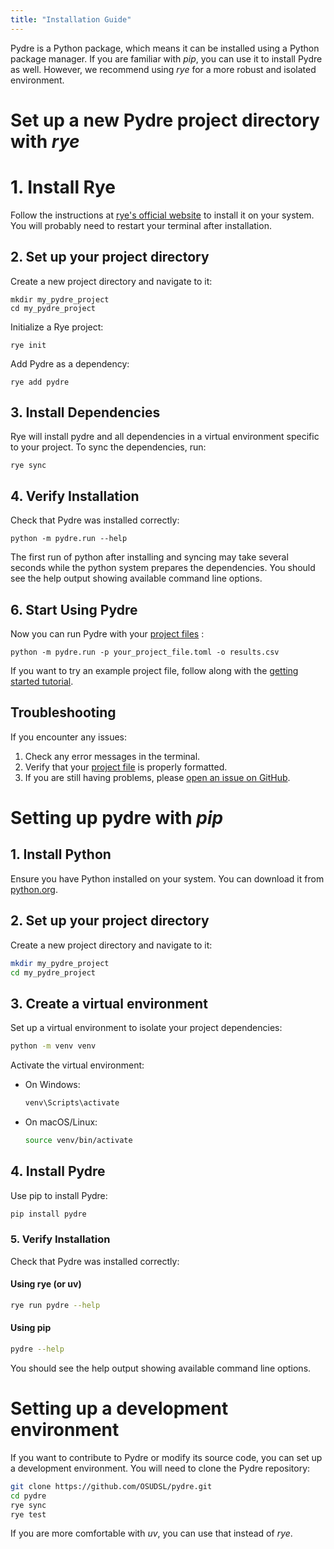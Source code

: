 ```yaml
---
title: "Installation Guide"
---
```



Pydre is a Python package, which means it can be installed using a Python package manager. If you are familiar with *pip*, you can use it to install Pydre as well. However, we recommend using *rye* for a more robust and isolated environment.

# Set up a new Pydre project directory with *rye*

# 1. Install Rye

Follow the instructions at [rye's official website](https://rye-up.com/) to install it on your system. You will probably need to restart your terminal after installation.

## 2. Set up your project directory

Create a new project directory and navigate to it:

```
mkdir my_pydre_project
cd my_pydre_project
```

Initialize a Rye project:

```
rye init
```

Add Pydre as a dependency:

```
rye add pydre
```

## 3. Install Dependencies

Rye will install pydre and all dependencies in a virtual environment specific to your project. To sync the dependencies, run:

```
rye sync
``` 

## 4. Verify Installation

Check that Pydre was installed correctly:

```
python -m pydre.run --help
```

The first run of python after installing and syncing may take several seconds while the python system prepares the dependencies. You should see the help output showing available command line options. 

## 6. Start Using Pydre

Now you can run Pydre with your [project files](../explanation/project_files.md) :

```
python -m pydre.run -p your_project_file.toml -o results.csv
```

If you want to try an example project file, follow along with the [getting started tutorial](getting_started.md).

## Troubleshooting

If you encounter any issues:

1. Check any error messages in the terminal.
2. Verify that your [project file](../explanation/project_files.md) is properly formatted.
3. If you are still having problems, please [open an issue on GitHub](https://github.com/OSUDSL/pydre/issues).

# Setting up pydre with *pip*

## 1. Install Python

Ensure you have Python installed on your system. You can download it from [python.org](https://www.python.org/).

## 2. Set up your project directory

Create a new project directory and navigate to it:

```bash
mkdir my_pydre_project
cd my_pydre_project
```

## 3. Create a virtual environment

Set up a virtual environment to isolate your project dependencies:

```bash
python -m venv venv
```

Activate the virtual environment:

- On Windows:
  ```bash
  venv\Scripts\activate
  ```
- On macOS/Linux:
  ```bash
  source venv/bin/activate
  ```

## 4. Install Pydre

Use pip to install Pydre:

```bash
pip install pydre
```

### 5. Verify Installation

Check that Pydre was installed correctly:

#### Using rye (or uv)

```bash
rye run pydre --help
```

#### Using pip

```bash
pydre --help
```

You should see the help output showing available command line options.

# Setting up a development environment

If you want to contribute to Pydre or modify its source code, you can set up a development environment. You will need to clone the Pydre repository:

```bash
git clone https://github.com/OSUDSL/pydre.git
cd pydre
rye sync
rye test
```
If you are more comfortable with *uv*, you can use that instead of *rye*.

